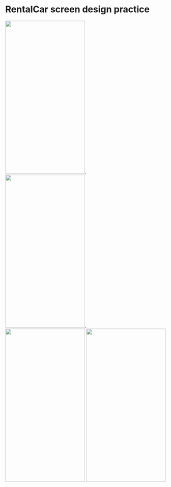 # RentalCar screen design practice


<img src="https://user-images.githubusercontent.com/24302364/185725712-3489ff5e-f9b2-4c44-bf57-71b71a672346.png" width="250" height="480">.    <img src="https://user-images.githubusercontent.com/24302364/185725717-aba5cc5a-a3fe-41b0-ba8e-d27c19444f11.png" width="250" height="480">.   
<img src="https://user-images.githubusercontent.com/24302364/185725724-cdc09cdf-c239-4a76-9128-c927772211bd.png" width="250" height="480">
<img src="https://user-images.githubusercontent.com/24302364/185725730-d74de49f-0289-4a94-9d0e-a39adf061d85.png" width="250" height="480">

